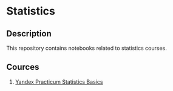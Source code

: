 # Statistics

## Description

This repository contains notebooks related to statistics courses.

## Cources

1. [Yandex Practicum Statistics Basics](https://practicum.yandex.ru/profile/statistics-basic/)
